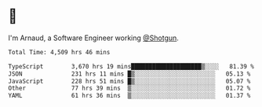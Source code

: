 # 👋

I'm Arnaud, a Software Engineer working [@Shotgun](https://shotgun.live).

<!--START_SECTION:waka-->

```txt
Total Time: 4,509 hrs 46 mins

TypeScript        3,670 hrs 19 mins████████████████████▒░░░░   81.39 %
JSON              231 hrs 11 mins █▒░░░░░░░░░░░░░░░░░░░░░░░   05.13 %
JavaScript        228 hrs 51 mins █▒░░░░░░░░░░░░░░░░░░░░░░░   05.07 %
Other             77 hrs 39 mins  ▒░░░░░░░░░░░░░░░░░░░░░░░░   01.72 %
YAML              61 hrs 36 mins  ▒░░░░░░░░░░░░░░░░░░░░░░░░   01.37 %
```

<!--END_SECTION:waka-->
